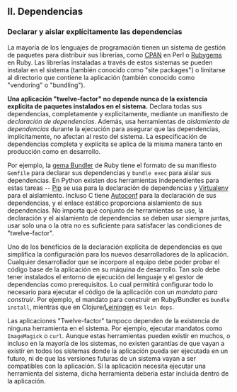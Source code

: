 ## II. Dependencias
### Declarar y aislar explícitamente las dependencias

La mayoría de los lenguajes de programación tienen un sistema de gestión de paquetes para distribuir sus librerías, como [CPAN](http://www.cpan.org/) en Perl o [Rubygems](http://rubygems.org/) en Ruby. Las librerías instaladas a través de estos sistemas se pueden instalar en el sistema (también conocido como "site packages") o limitarse al directorio que contiene la aplicación (también conocido como "vendoring" o "bundling").

**Una aplicación "twelve-factor" no depende nunca de la existencia explícita de paquetes instalados en el sistema.**  Declara todas sus dependencias, completamente y explícitamente, mediante un manifiesto de *declaración de dependencias*.  Además, usa herramientas de *aislamiento de dependencias* durante la ejecución para asegurar que las dependencias, implícitamente, no afectan al resto del sistema. La especificación de dependencias completa y explícita se aplica de la misma manera tanto en producción como en desarrollo.

Por ejemplo, la [gema Bundler](https://bundler.io/) de Ruby tiene el formato de su manifiesto `Gemfile` para declarar sus dependencias y `bundle exec` para aislar sus dependencias. En Python existen dos herramientas independientes para estas tareas -- [Pip](http://www.pip-installer.org/en/latest/) se usa para la declaración de dependencias y [Virtualenv](http://www.virtualenv.org/en/latest/) para el aislamiento. Incluso C tiene [Autoconf](http://www.gnu.org/s/autoconf/) para la declaración de sus dependencias, y el enlace estático proporciona aislamiento de sus dependencias. No importa qué conjunto de herramientas se use, la declaración y el aislamiento de dependencias se deben usar siempre juntas, usar solo una o la otra no es suficiente para satisfacer las condiciones de "twelve-factor".

Uno de los beneficios de la declaración explícita de dependencias es que simplifica la configuración para los nuevos desarrolladores de la aplicación. Cualquier desarrollador que se incorpore al equipo debe poder probar el código base de la aplicación en su máquina de desarrollo. Tan solo debe tener instalados el entorno de ejecución del lenguaje y el gestor de dependencias como prerequisitos. Lo cual permitirá configurar todo lo necesario para ejecutar el código de la aplicación con un *mandato para construir*.  Por ejemplo, el mandato para construir en Ruby/Bundler es `bundle install`, mientras que en Clojure/[Leiningen](https://github.com/technomancy/leiningen#readme) es `lein deps`.

Las aplicaciones "Twelve-factor" tampoco dependen de la existencia de ninguna herramienta en el sistema.  Por ejemplo, ejecutar mandatos como `ImageMagick` o `curl`. Aunque estas herramientas pueden existir en muchos, o incluso en la mayoría de los sistemas, no existen garantías de que vayan a existir en todos los sistemas donde la aplicación pueda ser ejecutada en un futuro, ni de que las versiones futuras de un sistema vayan a ser compatibles con la aplicación. Si la aplicación necesita ejecutar una herramienta del sistema, dicha herramienta debería estar incluida dentro de la aplicación.
